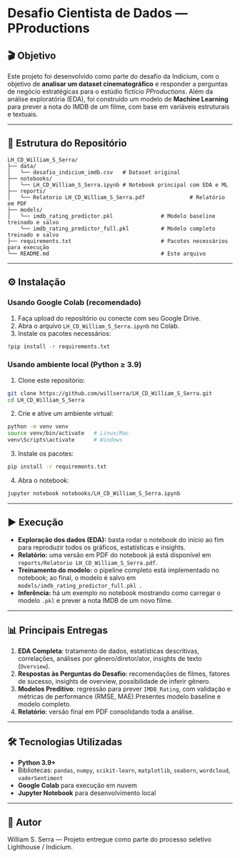 # Desafio Cientista de Dados — PProductions

## 🎬 Objetivo
Este projeto foi desenvolvido como parte do desafio da Indicium, com o objetivo de **analisar um dataset cinematográfico** e responder a perguntas de negócio estratégicas para o estúdio fictício *PProductions*. Além da análise exploratória (EDA), foi construído um modelo de **Machine Learning** para prever a nota do IMDB de um filme, com base em variáveis estruturais e textuais.

---

## 📂 Estrutura do Repositório
```
LH_CD_William_S_Serra/
├── data/
│   └── desafio_indicium_imdb.csv   # Dataset original
├── notebooks/
│   └── LH_CD_William_S_Serra.ipynb # Notebook principal com EDA e ML
├── reports/
│   └── Relatorio LH_CD_William_S_Serra.pdf              # Relatório em PDF 
├── models/
│   └── imdb_rating_predictor.pkl               # Modelo baseline treinado e salvo
    └── imdb_rating_predictor_full.pkl          # Modelo completo treinado e salvo
├── requirements.txt                            # Pacotes necessários para execução
└── README.md                                   # Este arquivo
```

---

## ⚙️ Instalação
### Usando Google Colab (recomendado)
1. Faça upload do repositório ou conecte com seu Google Drive.  
2. Abra o arquivo `LH_CD_William_S_Serra.ipynb` no Colab.  
3. Instale os pacotes necessários:
```bash
!pip install -r requirements.txt
```

### Usando ambiente local (Python ≥ 3.9)
1. Clone este repositório:
```bash
git clone https://github.com/willserra/LH_CD_William_S_Serra.git
cd LH_CD_William_S_Serra
```
2. Crie e ative um ambiente virtual:
```bash
python -m venv venv
source venv/bin/activate   # Linux/Mac
venv\Scripts\activate      # Windows
```
3. Instale os pacotes:
```bash
pip install -r requirements.txt
```
4. Abra o notebook:
```bash
jupyter notebook notebooks/LH_CD_William_S_Serra.ipynb
```

---

## ▶️ Execução
- **Exploração dos dados (EDA):** basta rodar o notebook do início ao fim para reproduzir todos os gráficos, estatísticas e insights.  
- **Relatório:** uma versão em PDF do notebook já está disponível em `reports/Relatorio LH_CD_William_S_Serra.pdf`.  
- **Treinamento do modelo:** o pipeline completo está implementado no notebook; ao final, o modelo é salvo em `models/imdb_rating_predictor_full.pkl `.  
- **Inferência:** há um exemplo no notebook mostrando como carregar o modelo `.pkl` e prever a nota IMDB de um novo filme.

---

## 📊 Principais Entregas
1. **EDA Completa**: tratamento de dados, estatísticas descritivas, correlações, análises por gênero/diretor/ator, insights de texto (`Overview`).  
2. **Respostas às Perguntas do Desafio**: recomendações de filmes, fatores de sucesso, insights de overview, possibilidade de inferir gênero.  
3. **Modelos Preditivo**: regressão para prever `IMDB_Rating`, com validação e métricas de performance (RMSE, MAE).Presentes modelo baseline e modelo completo. 
4. **Relatório**: versão final em PDF consolidando toda a análise.  

---

## 🛠️ Tecnologias Utilizadas
- **Python 3.9+**
- Bibliotecas: `pandas`, `numpy`, `scikit-learn`, `matplotlib`, `seaborn`, `wordcloud`, `vaderSentiment`
- **Google Colab** para execução em nuvem
- **Jupyter Notebook** para desenvolvimento local

---

## 👤 Autor
William S. Serra — Projeto entregue como parte do processo seletivo Lighthouse / Indicium.
